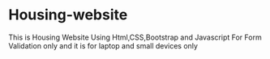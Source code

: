 # Housing-website
This is Housing Website Using Html,CSS,Bootstrap and Javascript For Form Validation only and it is for laptop and small devices only
